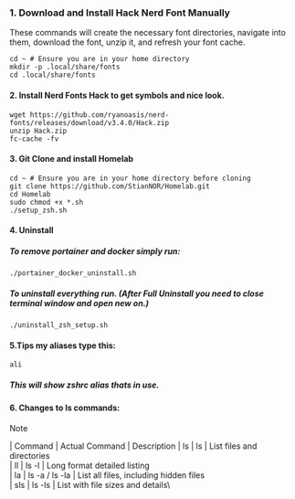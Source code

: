 ### 1. Download and Install Hack Nerd Font Manually

These commands will create the necessary font directories, navigate into them, download the font, unzip it, and refresh your font cache.
```
cd ~ # Ensure you are in your home directory
mkdir -p .local/share/fonts 
cd .local/share/fonts
```

#### 2. Install Nerd Fonts Hack to get symbols and nice look.
```
wget https://github.com/ryanoasis/nerd-fonts/releases/download/v3.4.0/Hack.zip
unzip Hack.zip
fc-cache -fv
```

#### 3. Git Clone and install Homelab
```
cd ~ # Ensure you are in your home directory before cloning
git clone https://github.com/StianNOR/Homelab.git
cd Homelab
sudo chmod +x *.sh
./setup_zsh.sh
```


#### 4. Uninstall
##### To remove portainer and docker simply run:
```
./portainer_docker_uninstall.sh
```

##### To uninstall everything run. (After Full Uninstall you need to close terminal window and open new on.)
```
./uninstall_zsh_setup.sh
```

#### 5.Tips my aliases type this:
```
ali
```
##### This will show zshrc alias thats in use.



#### 6. Changes to ls commands:

> [!NOTE]

| Command |	Actual Command  | Description
| ls	    |       ls        | List files and directories\
| ll      |    	ls -l	      | Long format detailed listing\
| la	    | ls -a / ls -la  | List all files, including hidden files\
| sls	    |     ls -ls	    | List with file sizes and details\
